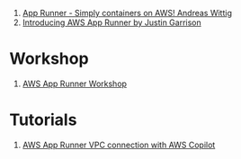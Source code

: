
1. [App Runner - Simply containers on AWS! Andreas Wittig ](https://cloudonaut.io/review-apprunner-simply-containers-on-aws/)
2. [Introducing AWS App Runner by Justin Garrison](https://aws.amazon.com/blogs/containers/introducing-aws-app-runner/)

# Workshop

1. [AWS App Runner Workshop ](https://www.apprunnerworkshop.com/)

# Tutorials

1. [AWS App Runner VPC connection with AWS Copilot](https://aws.github.io/copilot-cli/blogs/apprunner-vpc/)
